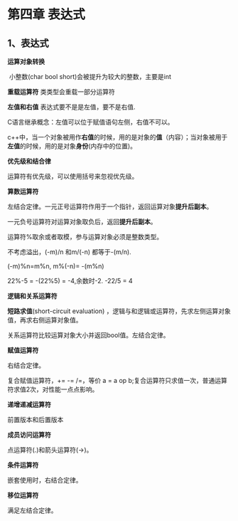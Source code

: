 





# 第四章 表达式

## 1、表达式

**运算对象转换**

​	小整数(char bool short)会被提升为较大的整数，主要是int

**重载运算符**
	类类型会重载一部分运算符

**左值和右值**
	表达式要不是是左值，要不是右值.

C语言继承概念：左值可以位于赋值语句左侧，右值不可以。

c++中，当一个对象被用作**右值**的时候，用的是对象的**值**（内容）；当对象被用于**左值**的时候，用的是对象**身份**(内存中的位置)。

**优先级和结合律**

运算符有优先级，可以使用括号来忽视优先级。

**算数运算符**

左结合定律。一元正号运算符作用于一个指针，返回运算对象**提升后副本**。

一元负号运算符对运算对象取负后，返回**提升后副本**。

运算符%取余或者取模，参与运算对象必须是整数类型。

不考虑溢出，(-m)/n 和m/(-n) 都等于-(m/n).

(-m)%n=m%n, m%(-n)= -(m%n)

22%-5 = -(22%5) = -4,余数时-2. -22/5 = 4

**逻辑和关系运算符**

**短路求值**(short-circuit evaluation) ，逻辑与和逻辑或运算符，先求左侧运算对象值，再求右侧运算对象值。

关系运算符比较运算对象大小并返回bool值。左结合定律。

**赋值运算符**

右结合定律。

复合赋值运算符，+= -= /=，等价 a = a op b;复合运算符只求值一次，普通运算符求值2次，对性能一点点影响。

**递增递减运算符**

前置版本和后置版本

**成员访问运算符**

点运算符(.)和箭头运算符(->)。

**条件运算符**

嵌套使用时，右结合定律。



**移位运算符**

满足左结合定律。

